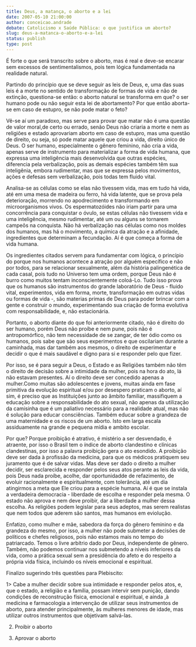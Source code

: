 ```yaml
---
title: Deus, a matança, o aborto e a lei
date: 2007-05-10 21:00:00
author: conceicao.andrade
debate: Catolicismo x Saúde Pública: o que justifica um aborto?
slug: deus-a-matanca-o-aborto-e-a-lei
status: publish 
type: post
---
```


É forte o que será transcrito sobre o aborto, mas é real e deve-se encarar sem excessos de sentimentalismos, pois tem lógica fundamentada na realidade natural.  

Partindo do princípio que se deve seguir as leis de Deus, e, uma das suas leis é a morte no sentido de transformação de formas de vida e não de extinção, questiona-se então: o aborto natural se transforma em que? o ser humano pode ou não seguir esta lei de abortamento? Por que então aborta-se em caso de estupro, se não pode matar o feto?  

Vê-se aí um paradoxo, mas serve para provar que matar não é uma questão de valor moral,de certo ou errado, senão Deus não criaria a morte e nem as religiões e estado aprovariam aborto em caso de estupro, mas uma questão de direito, ou seja, só pode matar aquele que criou a vida, direito único de Deus. O ser humano, especialmente o gênero feminino, não cria a vida, apenas serve de instrumento para materializar a forma de vida humana, que expressa uma inteligência mais desenvolvida que outras espécies, diferencia pela verbalização, pois as demais espécies também têm sua inteligênia, embora rudimentar, mas que se expressa pelos movimentos, ações e defesas sem verbalização, pois todas tem fluido vital.  

Analisa-se as células como se elas não tivessem vida, mas em tudo há vida, até em uma mesa de madeira ou ferro, há vida latente, que se prova pela deterioração, morrendo no apodrecimento e transformando em microorganismos vivos. Os espermatozóides não iriam partir para uma concorrência para conquistar o óvulo, se estas células não tivessem vida e uma inteligência, mesmo rudimentar, até um ou alguns se tornarem campeõs na conquista. Não há verbalização nas células como nos moldes dos humanos, mas há o movimento, a química da atração e a afinidade, ingredientes que determinam a fecundação. Aí é que começa a forma de vida humana.  

Os ingredientes citados servem para fundamentar com lógica, o princípio do porque nos humanos acontece a atração por alguém específico e não por todos, para se relacionar sexualmente, além da história palingenética de cada casal, pois tudo no Universo tem uma ordem, porque Deus não é burro como muitos tentam inconscientemente coloá-Lo. Tudo isso prova que os humanos são instrumentos do grande laboratório de Deus - fluido vital, experimentos, vida em forma, morte, transformação em outras vidas ou formas de vida -, são materias primas de Deus para poder brincar com a gente e construir o mundo, experimentando sua criação de forma evolutiva com responsabilidade, e, não estacionária.  

Portanto, o aborto diante do que foi anteriormente citado, não é direito do ser humano, porém Deus não proíbe e nem pune, pois não é antropomórfico, não tem necessidade de se zangar, de ter ódio como os humanos, pois sabe que são seus experimentos e que oscilariam durante a caminhada, mas dar também aos mesmos, o direito de experimentar e decidir o que é mais saudável e digno para si e responder pelo que fizer.  

Por isso, se é para seguir a Deus, o Estado e as Religiões também não têm o direito de decisão sobre a intimidade da mulher, pois na hora do ato, lá não estavam presentes. Aí o direito deve ser concedido apenas a mulher.Como muitas são adolescentes e jovens, muitas ainda em fase primitiva da evolução espiritual e/ou por desespero praticam o aborto, aí sim, é preciso que as Instituições junto ao âmbito familiar, massifiquem a educação sobre a responsabilidade do ato sexual, não apenas da utilização da camisinha que é um paliativo necessário para a realidade atual, mas não é solução para educar consciências. Também educar sobre a grandeza de uma maternidade e os riscos de um aborto. Isto em larga escala assiduamente na grande e pequena mídia e ambito escolar.  

Por que? Porque proibição é atrativo, é mistério a ser desvendado, é atraente, por isso o Brasil tem o índice de aborto clandestino e clínicas clandestinas, por isso a palavra proibição gera o ato esondido. A proibição deve ser dada à profissão da medicina, para que os médicos pratiquem seu juramento que é de salvar vidas. Mas deve ser dado o direito a mulher decidir, ser esclarecida e responder pelos seus atos perante as leis da vida, pois Deus nada proíbe, acolhe, dar oportunidadde de refazimento, de evoluir racionalmente e espiritualmente, com tolerância, até um dia atingirmos a meta que Ele criou para a espécie humana. Aí é que se instala a verdadeira democracia - liberdade de escolha e responder pela mesma. O estado não aprova e nem deve proibir, dar a liberdade a mulher dessa escolha. As religiões podem legislar para seus adeptos, mas serem realistas que nem todos que aderem são santos, mas humanos em eviolução.  

Enfatizo, como mulher e mãe, sabedora da força do gênero feminino e da grandeza do mesmo, por isso, a mulher não pode submeter a decisões de políticos e chefes religiosos, pois não estamos mais no tempo do patriarcado. Temos o livre arbítrio dado por Deus, independente de gênero. Também, não podemos continuar nos submetendo a níveis inferiores da vida, como a prática sexual sem a presidência do afeto e do respeito a própria vida física, incluindo os níveis emocional e espiritual.  

Finalizo sugerindo três questões para Plebiscito:   

1> Cabe a mulher decidir sobre sua intimidade e responder pelos atos, e, que o estado, a religião e a família, possam intervir sem punição, dando condições de reconstrução física, emocional e espiritual, e ainda ,à medicina e farmacologia a intervenção de utilizar seus instrumentos de aborto, para atender principalmente, às mulheres menores de idade, mas utilizar outros instrumentos que objetivam salvá-las.  

2. Proibir o aborto  

3. Aprovar o aborto

